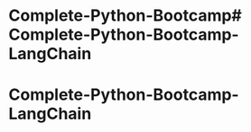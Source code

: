 # Complete-Python-Bootcamp# Complete-Python-Bootcamp-LangChain
# Complete-Python-Bootcamp-LangChain
